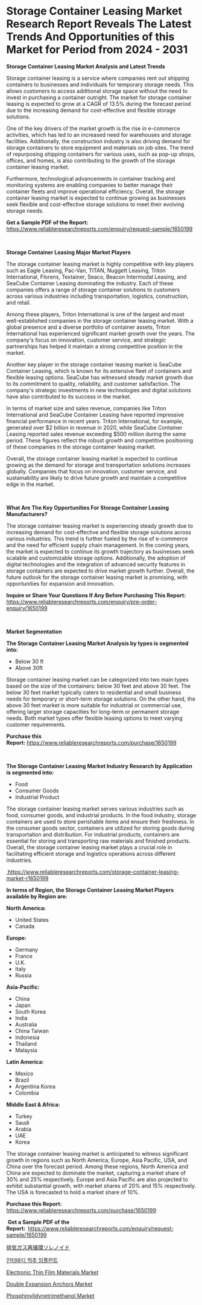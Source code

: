 <p><h1>Storage Container Leasing Market Research Report Reveals The Latest Trends And Opportunities of this Market for Period from 2024 - 2031</h1></p><p><strong>Storage Container Leasing Market Analysis and Latest Trends</strong></p>
<p><p>Storage container leasing is a service where companies rent out shipping containers to businesses and individuals for temporary storage needs. This allows customers to access additional storage space without the need to invest in purchasing a container outright. The market for storage container leasing is expected to grow at a CAGR of 13.5% during the forecast period due to the increasing demand for cost-effective and flexible storage solutions.</p><p>One of the key drivers of the market growth is the rise in e-commerce activities, which has led to an increased need for warehouses and storage facilities. Additionally, the construction industry is also driving demand for storage containers to store equipment and materials on job sites. The trend of repurposing shipping containers for various uses, such as pop-up shops, offices, and homes, is also contributing to the growth of the storage container leasing market.</p><p>Furthermore, technological advancements in container tracking and monitoring systems are enabling companies to better manage their container fleets and improve operational efficiency. Overall, the storage container leasing market is expected to continue growing as businesses seek flexible and cost-effective storage solutions to meet their evolving storage needs.</p></p>
<p><strong>Get a Sample PDF of the Report:&nbsp;</strong> <a href="https://www.reliableresearchreports.com/enquiry/request-sample/1650199">https://www.reliableresearchreports.com/enquiry/request-sample/1650199</a></p>
<p>&nbsp;</p>
<p><strong>Storage Container Leasing Major Market Players</strong></p>
<p><p>The storage container leasing market is highly competitive with key players such as Eagle Leasing, Pac-Van, TITAN, Nuggett Leasing, Triton International, Florens, Textainer, Seaco, Beacon Intermodal Leasing, and SeaCube Container Leasing dominating the industry. Each of these companies offers a range of storage container solutions to customers across various industries including transportation, logistics, construction, and retail.</p><p>Among these players, Triton International is one of the largest and most well-established companies in the storage container leasing market. With a global presence and a diverse portfolio of container assets, Triton International has experienced significant market growth over the years. The company's focus on innovation, customer service, and strategic partnerships has helped it maintain a strong competitive position in the market.</p><p>Another key player in the storage container leasing market is SeaCube Container Leasing, which is known for its extensive fleet of containers and flexible leasing options. SeaCube has witnessed steady market growth due to its commitment to quality, reliability, and customer satisfaction. The company's strategic investments in new technologies and digital solutions have also contributed to its success in the market.</p><p>In terms of market size and sales revenue, companies like Triton International and SeaCube Container Leasing have reported impressive financial performance in recent years. Triton International, for example, generated over $2 billion in revenue in 2020, while SeaCube Container Leasing reported sales revenue exceeding $500 million during the same period. These figures reflect the robust growth and competitive positioning of these companies in the storage container leasing market.</p><p>Overall, the storage container leasing market is expected to continue growing as the demand for storage and transportation solutions increases globally. Companies that focus on innovation, customer service, and sustainability are likely to drive future growth and maintain a competitive edge in the market.</p></p>
<p>&nbsp;</p>
<p><strong>What Are The Key Opportunities For Storage Container Leasing Manufacturers?</strong></p>
<p><p>The storage container leasing market is experiencing steady growth due to increasing demand for cost-effective and flexible storage solutions across various industries. This trend is further fueled by the rise of e-commerce and the need for efficient supply chain management. In the coming years, the market is expected to continue its growth trajectory as businesses seek scalable and customizable storage options. Additionally, the adoption of digital technologies and the integration of advanced security features in storage containers are expected to drive market growth further. Overall, the future outlook for the storage container leasing market is promising, with opportunities for expansion and innovation.</p></p>
<p><strong>Inquire or Share Your Questions If Any Before Purchasing This Report:</strong> <a href="https://www.reliableresearchreports.com/enquiry/pre-order-enquiry/1650199">https://www.reliableresearchreports.com/enquiry/pre-order-enquiry/1650199</a></p>
<p>&nbsp;</p>
<p><strong>Market Segmentation</strong></p>
<p><strong>The Storage Container Leasing Market Analysis by types is segmented into:</strong></p>
<p><ul><li>Below 30 ft</li><li>Above 30ft</li></ul></p>
<p><p>Storage container leasing market can be categorized into two main types based on the size of the containers: below 30 feet and above 30 feet. The below 30 feet market typically caters to residential and small business needs for temporary or short-term storage solutions. On the other hand, the above 30 feet market is more suitable for industrial or commercial use, offering larger storage capacities for long-term or permanent storage needs. Both market types offer flexible leasing options to meet varying customer requirements.</p></p>
<p><strong>Purchase this Report:&nbsp;</strong><a href="https://www.reliableresearchreports.com/purchase/1650199">https://www.reliableresearchreports.com/purchase/1650199</a></p>
<p>&nbsp;</p>
<p><strong>The Storage Container Leasing Market Industry Research by Application is segmented into:</strong></p>
<p><ul><li>Food</li><li>Consumer Goods</li><li>Industrial Product</li></ul></p>
<p><p>The storage container leasing market serves various industries such as food, consumer goods, and industrial products. In the food industry, storage containers are used to store perishable items and ensure their freshness. In the consumer goods sector, containers are utilized for storing goods during transportation and distribution. For industrial products, containers are essential for storing and transporting raw materials and finished products. Overall, the storage container leasing market plays a crucial role in facilitating efficient storage and logistics operations across different industries.</p></p>
<p><a href="https://www.reliableresearchreports.com/storage-container-leasing-market-r1650199">&nbsp;https://www.reliableresearchreports.com/storage-container-leasing-market-r1650199</a></p>
<p><strong>In terms of Region, the Storage Container Leasing Market Players available by Region are:</strong></p>
<p>
    <p> <strong> North America: </strong>
        <ul>
            <li>United States</li>
            <li>Canada</li>
        </ul>
        </p> 
    <p> <strong> Europe: </strong>
        <ul>
            <li>Germany</li>
            <li>France</li>
            <li>U.K.</li>
            <li>Italy</li>
            <li>Russia</li>
        </ul>
        </p> 
    <p> <strong> Asia-Pacific: </strong>
        <ul>
            <li>China</li>
            <li>Japan</li>
            <li>South Korea</li>
            <li>India</li>
            <li>Australia</li>
            <li>China Taiwan</li>
            <li>Indonesia</li>
            <li>Thailand</li>
            <li>Malaysia</li>
        </ul>
        </p> 
    <p> <strong> Latin America: </strong>
        <ul>
            <li>Mexico</li>
            <li>Brazil</li>
            <li>Argentina Korea</li>
            <li>Colombia</li>
        </ul>
        </p> 
    <p> <strong> Middle East & Africa: </strong>
        <ul>
            <li>Turkey</li>
            <li>Saudi</li>
            <li>Arabia</li>
            <li>UAE</li>
            <li>Korea</li>
        </ul>
    </p>
    </p>
<p><p>The storage container leasing market is anticipated to witness significant growth in regions such as North America, Europe, Asia Pacific, USA, and China over the forecast period. Among these regions, North America and China are expected to dominate the market, capturing a market share of 30% and 25% respectively. Europe and Asia Pacific are also projected to exhibit substantial growth, with market shares of 20% and 15% respectively. The USA is forecasted to hold a market share of 10%.</p></p>
<p><strong>Purchase this Report: </strong><a href="https://www.reliableresearchreports.com/purchase/1650199">https://www.reliableresearchreports.com/purchase/1650199</a></p>
<p>&nbsp;<strong>Get a Sample PDF of the Report:&nbsp;&nbsp;</strong><a href="https://www.reliableresearchreports.com/enquiry/request-sample/1650199">https://www.reliableresearchreports.com/enquiry/request-sample/1650199</a></p>
<p><strong></strong></p>
<p><p><a href="https://medium.com/@ameliaordoneza/%E6%8E%92%E6%B0%97%E3%82%AC%E3%82%B9%E5%86%8D%E5%BE%AA%E7%92%B0%E3%82%BD%E3%83%AC%E3%83%8E%E3%82%A4%E3%83%89%E5%B8%82%E5%A0%B4%E3%83%AC%E3%83%9D%E3%83%BC%E3%83%88%E3%81%AF-%E3%81%93%E3%81%AE%E5%B8%82%E5%A0%B4%E3%81%AE%E6%9C%80%E6%96%B0%E3%83%88%E3%83%AC%E3%83%B3%E3%83%89%E3%81%A8%E6%88%90%E9%95%B7%E6%A9%9F%E4%BC%9A%E3%82%92%E6%98%8E%E3%82%89%E3%81%8B%E3%81%AB%E3%81%97%E3%81%A6%E3%81%84%E3%81%BE%E3%81%99-10ec37d71352">排気ガス再循環ソレノイド</a></p><p><a href="https://github.com/vdhdwjyp90142/Market-Research-Report-List-1/blob/main/228379825378.md">인터바디 척추 임플란트</a></p><p><a href="https://www.linkedin.com/pulse/electronic-thin-film-materials-market-comprehensive-report-mejve?trackingId=bXkqZdTfL4r4Ah4RIgQBlw%3D%3D">Electronic Thin Film Materials Market</a></p><p><a href="https://github.com/lbird53714/Market-Research-Report-List-4/blob/main/double-expansion-anchors-market.md">Double Expansion Anchors Market</a></p><p><a href="https://www.linkedin.com/pulse/global-phosphinylidynetrimethanol-market-size-trends-insights-evbme?trackingId=IJqP1WR4KfF%2F83FerHz%2BMA%3D%3D">Phosphinylidynetrimethanol Market</a></p></p>